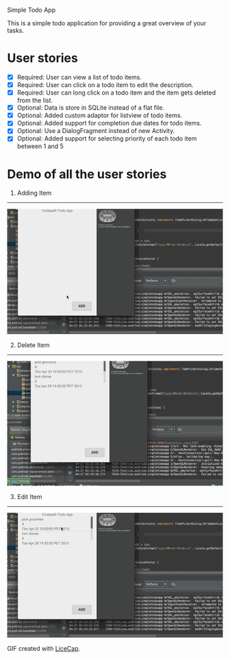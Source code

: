 Simple Todo App

This is a simple todo application for providing a great overview of your tasks. 

User stories
============

   * [x] Required: User can view a list of todo items. 
   * [x] Required: User can click on a todo item to edit the description. 
   * [x] Required: User can long click on a todo item and the item gets deleted from the list.
   * [x] Optional: Data is store in SQLite instead of a flat file. 
   * [x] Optional: Added custom adaptor for listview of todo items. 
   * [x] Optional: Added support for completion due dates for todo items. 
   * [x] Optional: Use a DialogFragment instead of new Activity.
   * [x] Optional: Added support for selecting priority of each todo item between 1 and 5

Demo of all the user stories
============================
1. Adding Item
--------------

![Add Todo Item Demo](AddTodoItem.gif)

2. Delete Item
--------------

![Delete Todo Item Demo](DeleteTodoItem.gif)

3. Edit Item
-------------

![Edit Todo Item Demo](EditTodoItem.gif)


GIF created with [LiceCap](http://www.cockos.com/licecap/).

